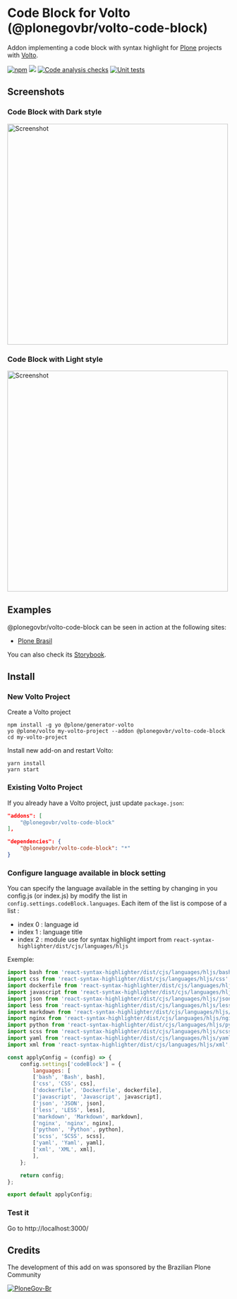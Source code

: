 # Code Block for Volto (@plonegovbr/volto-code-block)

Addon implementing a code block with syntax highlight for [Plone](https://plone.org) projects with [Volto](https://github.com/plone/volto).

[![npm](https://img.shields.io/npm/v/@plonegovbr/volto-code-block)](https://www.npmjs.com/package/@plonegovbr/volto-code-block)
[![](https://img.shields.io/badge/-Storybook-ff4785?logo=Storybook&logoColor=white&style=flat-square)](https://plonegovbr.github.io/volto-code-block/)
[![Code analysis checks](https://github.com/plonegovbr/volto-code-block/actions/workflows/code.yml/badge.svg)](https://github.com/plonegovbr/volto-code-block/actions/workflows/code.yml)
[![Unit tests](https://github.com/plonegovbr/volto-code-block/actions/workflows/unit.yml/badge.svg)](https://github.com/plonegovbr/volto-code-block/actions/workflows/unit.yml)

## Screenshots

### Code Block with Dark style

<img alt="Screenshot" src="./docs/block-dark.png" width="500" />

### Code Block with Light style

<img alt="Screenshot" src="./docs/block-light.png" width="500" />

## Examples

@plonegovbr/volto-code-block can be seen in action at the following sites:

- [Plone Brasil](https://plone.org.br)

You can also check its [Storybook](https://plonegovbr.github.io/volto-code-block/).

## Install

### New Volto Project

Create a Volto project

```shell
npm install -g yo @plone/generator-volto
yo @plone/volto my-volto-project --addon @plonegovbr/volto-code-block
cd my-volto-project
```

Install new add-on and restart Volto:

```shell
yarn install
yarn start
```

### Existing Volto Project

If you already have a Volto project, just update `package.json`:

```JSON
"addons": [
    "@plonegovbr/volto-code-block"
],

"dependencies": {
    "@plonegovbr/volto-code-block": "*"
}
```

### Configure language available in block setting

You can specify the language available in the setting by changing in you config.js (or index.js) by modify the list in `config.settings.codeBlock.languages`. Each item of the list is compose of a list :
* index 0 : language id
* index 1 : language title
* index 2 : module use for syntax highlight import from `react-syntax-highlighter/dist/cjs/languages/hljs`

Exemple:
```javascript
import bash from 'react-syntax-highlighter/dist/cjs/languages/hljs/bash';
import css from 'react-syntax-highlighter/dist/cjs/languages/hljs/css';
import dockerfile from 'react-syntax-highlighter/dist/cjs/languages/hljs/dockerfile';
import javascript from 'react-syntax-highlighter/dist/cjs/languages/hljs/javascript';
import json from 'react-syntax-highlighter/dist/cjs/languages/hljs/json';
import less from 'react-syntax-highlighter/dist/cjs/languages/hljs/less';
import markdown from 'react-syntax-highlighter/dist/cjs/languages/hljs/markdown';
import nginx from 'react-syntax-highlighter/dist/cjs/languages/hljs/nginx';
import python from 'react-syntax-highlighter/dist/cjs/languages/hljs/python';
import scss from 'react-syntax-highlighter/dist/cjs/languages/hljs/scss';
import yaml from 'react-syntax-highlighter/dist/cjs/languages/hljs/yaml';
import xml from 'react-syntax-highlighter/dist/cjs/languages/hljs/xml';

const applyConfig = (config) => {
    config.settings['codeBlock'] = {
        languages: [
        ['bash', 'Bash', bash],
        ['css', 'CSS', css],
        ['dockerfile', 'Dockerfile', dockerfile],
        ['javascript', 'Javascript', javascript],
        ['json', 'JSON', json],
        ['less', 'LESS', less],
        ['markdown', 'Markdown', markdown],
        ['nginx', 'nginx', nginx],
        ['python', 'Python', python],
        ['scss', 'SCSS', scss],
        ['yaml', 'Yaml', yaml],
        ['xml', 'XML', xml],
        ],
    };

    return config;
};

export default applyConfig;
```

### Test it

Go to http://localhost:3000/

## Credits

The development of this add on was sponsored by the Brazilian Plone Community

[![PloneGov-Br](docs/plonegovbr.png)](https://plone.org.br/)
